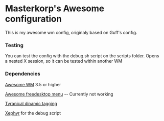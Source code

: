 Masterkorp's Awesome configuration
==================================
This is my awesome wm config, originaly based on Guff's config.

### Testing
You can test the config with the debug.sh script on the scripts folder. Opens a
nested X session, so it can be tested within another WM

### Dependencies
[Awesome WM](http://awesome.naquadah.org/) 3.5 or higher

[Awesome freedesktop menu](https://github.com/terceiro/awesome-freedesktop/tree) -- Currently not working

[Tyranical dinamic tagging ](https://github.com/Elv13/awesome-tyranical)

[Xephyr](http://www.freedesktop.org/wiki/Software/Xephyr) for the debug script
